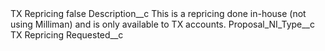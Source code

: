 <?xml version="1.0" encoding="UTF-8"?>
<CustomMetadata xmlns="http://soap.sforce.com/2006/04/metadata" xmlns:xsi="http://www.w3.org/2001/XMLSchema-instance" xmlns:xsd="http://www.w3.org/2001/XMLSchema">
    <label>TX Repricing</label>
    <protected>false</protected>
    <values>
        <field>Description__c</field>
        <value xsi:type="xsd:string">This is a repricing done in-house (not using Milliman) and is only available to TX accounts.</value>
    </values>
    <values>
        <field>Proposal_NI_Type__c</field>
        <value xsi:type="xsd:string">TX Repricing</value>
    </values>
    <values>
        <field>Requested__c</field>
        <value xsi:nil="true"/>
    </values>
</CustomMetadata>
